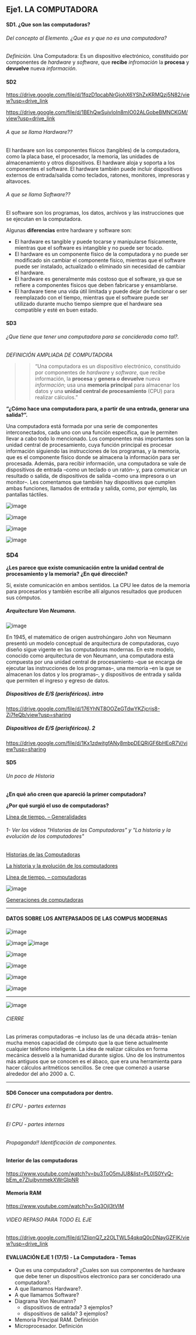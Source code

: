 ## Eje1. LA COMPUTADORA
#### SD1. ¿Que son las computadoras?
###### Del concepto al Elemento. ¿Que es y que no es una computadora? 

_Definición._
Una Computadora: Es un dispositivo electrónico, constituido por componentes de _hardware_ y _software_, que **recibe** _infromación_ la **procesa** y **devuelve** nueva _información_.

#### SD2

https://drive.google.com/file/d/1fqzD1pcabNrGjohX6YShZxKRMQzj5N82/view?usp=drive_link

https://drive.google.com/file/d/1BEhQwSujvIoIn8mIO02ALGobeBMNCKGM/view?usp=drive_link

###### A que se llama Hardware??

El hardware son los componentes físicos (tangibles) de la computadora, como la placa base, el procesador, la memoria, las unidades de almacenamiento y otros dispositivos. El hardware aloja y soporta a los componentes el software. El hardware también puede incluir dispositivos externos de entrada/salida como teclados, ratones, monitores, impresoras y altavoces.

###### A que se llama Software?? 

El software son los programas, los datos, archivos y las instrucciones que se ejecutan en la computadora. 

Algunas **diferencias** entre hardware y software son:

* El hardware es tangible y puede tocarse y manipularse físicamente, mientras que el software es intangible y no puede ser tocado.
* El hardware es un componente físico de la computadora y no puede ser modificado sin cambiar el componente físico, mientras que el software puede ser instalado, actualizado o eliminado sin necesidad de cambiar el hardware.
* El hardware es generalmente más costoso que el software, ya que se refiere a componentes físicos que deben fabricarse y ensamblarse.
* El hardware tiene una vida útil limitada y puede dejar de funcionar o ser reemplazado con el tiempo, mientras que el software puede ser utilizado durante mucho tiempo siempre que el hardware sea compatible y esté en buen estado.

#### SD3 
###### ¿Que tiene que tener una computadora para se conciderada como tal?. 

_DEFINICIÓN AMPLIADA DE COMPUTADORA_
>> “Una computadora es un dispositivo electrónico, constituido por componentes de _hardware_ y _software_,  que recibe información, la **procesa** y **genera o devuelve** nueva _información_; usa una **memoria principal** para almacenar los datos y una **unidad central de procesamiento** (CPU) para realizar cálculos.” 

**“¿Cómo hace una computadora para, a partir de una entrada, generar una salida?”.**

Una computadora está formada por una serie de componentes interconectados, cada uno con una función específica, que le permiten llevar a cabo todo lo mencionado. Los componentes más importantes son la unidad central de procesamiento, cuya función principal es procesar información siguiendo las instrucciones de los programas, y la memoria, que es el componente físico donde se almacena la información para ser procesada. Además, para recibir información, una computadora se vale de dispositivos de entrada –como un teclado o un ratón– y, para comunicar un resultado o salida, de dispositivos de salida –como una impresora o un monitor–. Les comentamos que también hay dispositivos que cumplen ambas funciones, llamados de entrada y salida, como, por ejemplo, las pantallas táctiles.

![image](https://github.com/lole-s/SOSA/assets/84929029/a138fab1-7a8d-4e20-ada6-8de016eb6042)

![image](https://github.com/lole-s/SOSA/assets/84929029/f63c70b6-1023-408f-9205-dcf47ff1bca9)

![image](https://github.com/lole-s/SOSA/assets/84929029/4926a6f4-aa9d-4926-a49d-47356248f0cd)

![image](https://github.com/lole-s/SOSA/assets/84929029/deac862b-3879-4c48-ae62-9a8d519072da)

### SD4
**¿Les parece que existe comunicación entre la unidad central de procesamiento y la memoria? ¿En qué dirección?**


Sí, existe comunicación en ambos sentidos. La CPU lee datos de la memoria para procesarlos y también escribe allí algunos resultados que producen sus cómputos.

##### Arquitectura Von Neumann.

![image](https://github.com/lole-s/SOSA/assets/84929029/813158cb-1d64-46de-96c4-5b9597720d51)

En 1945, el matemático de origen austrohúngaro John von Neumann presentó un modelo conceptual de arquitectura de computadoras, cuyo diseño sigue vigente en las computadoras modernas. En este modelo, conocido como arquitectura de von Neumann, una computadora está compuesta   por una unidad central de procesamiento –que se encarga de ejecutar las instrucciones de los programas–, una memoria –en la que se almacenan los datos y los programas–, y dispositivos de entrada y salida que permiten el ingreso y egreso de datos.

##### Dispositivos de E/S (perisféricos). intro
https://drive.google.com/file/d/176YhNT8OOZeGTdwYKZjcrjs8-Zi7feQb/view?usp=sharing

##### Dispositivos de E/S (perisféricos). 2
https://drive.google.com/file/d/1Kx1zdwitgfANy8mbpDEQRjGF6bHEoR7V/view?usp=sharing

#### SD5 
###### Un poco de Historia

**¿En qué año creen que apareció la primer computadora?**

**¿Por qué surgió el uso de computadoras?** 

[Línea de tiempo. – Generalidades](https://docs.google.com/presentation/d/1IzcCLx4ll5Kk2r0eJhkA0fYBGfQKZPPf/edit?usp=drive_link&ouid=117205797234815395270&rtpof=true&sd=true)


###### 1- Ver los videos "Historias de las Computadoras" y "La historia y la evolución de los computadores"

[Historias de las Computadoras](https://drive.google.com/file/d/1IEXe6n_R7cOBNp3M4gA5B2UH2tBM8UCw/view?usp=drive_link) 

[La historia y la evolución de los computadores](https://drive.google.com/file/d/1IENQM-0L7umZDvANUVcDUdYoKaWE56zp/view?usp=drive_link)

[Línea de tiempo. – computadoras](https://docs.google.com/presentation/d/1IzcCLx4ll5Kk2r0eJhkA0fYBGfQKZPPf/edit?usp=drive_link&ouid=117205797234815395270&rtpof=true&sd=true)

![image](https://github.com/lole-s/SOSA/assets/84929029/2ce51fbb-f9b5-4685-a489-c93e909b4ae1)

[Generaciones de computadoras](https://drive.google.com/file/d/1IJCR6-sajF12qlg8rfPrX4VEefR34TFU/view?usp=drive_link)

___
#### DATOS SOBRE LOS ANTEPASADOS DE LAS COMPUS MODERNAS
![image](https://github.com/lole-s/SOSA/assets/84929029/15a4a765-b0ba-4a42-97b3-1babbb51cbfc)

![image](https://github.com/lole-s/SOSA/assets/84929029/67350d0b-23cd-470a-a5a8-8cb33fe9433e)
![image](https://github.com/lole-s/SOSA/assets/84929029/08248a1a-1c02-48a0-836a-7c15461861fd)


![image](https://github.com/lole-s/SOSA/assets/84929029/716a8105-6b41-4195-9e5d-d7f0d641a92b)

![image](https://github.com/lole-s/SOSA/assets/84929029/ea3e4708-af0c-4e3a-9ab1-4719e74724ca)

![image](https://github.com/lole-s/SOSA/assets/84929029/448b3763-65f7-4352-bd68-8a5c0c2020a3)

![image](https://github.com/lole-s/SOSA/assets/84929029/46f24cd7-a25a-418d-b465-9e295b643b5f)
___

![image](https://github.com/lole-s/SOSA/assets/84929029/f1f52496-1d5a-4000-a955-c6933a231c5f)

###### CIERRE
Las primeras computadoras –e incluso las de una década atrás– tenían mucha menos capacidad de cómputo que la que tiene actualmente cualquier teléfono inteligente. La idea de realizar cálculos en forma mecánica desveló a la humanidad durante siglos. Uno de los instrumentos más antiguos que se conocen es el ábaco, que era una herramienta para hacer cálculos aritméticos sencillos. Se cree que comenzó a usarse alrededor del año 2000 a. C.
___
#### SD6  Conocer una computadora por dentro.
###### El CPU - partes externas
###### El CPU - partes internas
###### Propaganda!! Identificación de componentes. 

#### Interior de las computadoras
https://www.youtube.com/watch?v=bu3ToO5mJU8&list=PL0IS0YyQ-bEm_e7ZIujbynmekXWrGIpNR

#### Memoria RAM
https://www.youtube.com/watch?v=Sq3OjI3tVIM

###### VIDEO REPASO PARA TODO EL EJE
https://drive.google.com/file/d/1ZlipnQ7_z2OLTWL54qkqQ0cDNayGZFIK/view?usp=drive_link



#### EVALUACIÓN EJE 1 (17/5) - La Computadora - Temas

* Que es una computadora? ¿Cuales son sus componentes de hardware que debe tener un dispositivos electronico para ser conciderado una computadora?. 
* A que llamamos Hardware?. 
* A que llamamos Software?
* Diagrama Von Neumann?
  * dispositivos de entrada? 3 ejemplos?
  * dispositivos de salida? 3 ejemplos?
* Memoria Principal RAM. Definición
* Microprocesador. Definición

